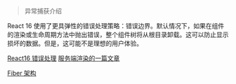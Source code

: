 > 异常捕获介绍

React 16 使用了更具弹性的错误处理策略：错误边界。默认情况下，如果在组件的渲染或生命周期方法中抛出错误，整个组件树将从根目录卸载。这可以防止显示损坏的数据。但是，这可能不是理想的用户体验。

[React16 错误处理](https://zh-hans.reactjs.org/blog/2017/07/26/error-handling-in-react-16.html)
[服务端渲染的一篇文章](https://medium.com/@aickin/whats-new-with-server-side-rendering-in-react-16-9b0d78585d67)

[Fiber 架构](https://code.facebook.com/posts/1716776591680069/react-16-a-look-inside-an-api-compatible-rewrite-of-our-frontend-ui-library/)
